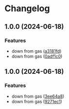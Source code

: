 # Changelog

## 1.0.0 (2024-06-18)


### Features

* down from gas ([a3181fd](https://github.com/shiron-dev/slack-poster-by-gas/commit/a3181fd26d8010b6bd17ac394f941c7578ba77cf))
* down from gas ([0adf1c0](https://github.com/shiron-dev/slack-poster-by-gas/commit/0adf1c0aaf8ba5e35400df42c60f8cab19e7d73e))

## 1.0.0 (2024-06-18)


### Features

* down from gas ([3ee64a8](https://github.com/shiron-dev/slack-poster-by-gas/commit/3ee64a8940dfe655dff4c9da89755df39c5d7eec))
* down from gas ([9271ec1](https://github.com/shiron-dev/slack-poster-by-gas/commit/9271ec14e450079e6d82418120ecf760f9b823bb))
